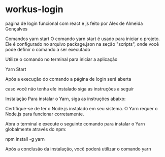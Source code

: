 # workus-login
pagina de login funcional com react e js
feito por Alex de Almeida Gonçalves 

Comandos yarn start
O comando yarn start é usado para iniciar o projeto. Ele é configurado no arquivo package.json na seção "scripts", onde você pode definir o comando a ser executado

Utilize o comando no terminal para iniciar a aplicação

Yarn Start  

Após a execução do comando a página de login será aberta

caso você não tenha ele instalado siga as instruções a seguir 

Instalação
Para instalar o Yarn, siga as instruções abaixo:

Certifique-se de ter o Node.js instalado em seu sistema. O Yarn requer o Node.js para funcionar corretamente.

Abra o terminal e execute o seguinte comando para instalar o Yarn globalmente através do npm:

npm install -g yarn

Após a conclusão da instalação, você poderá utilizar o comando yarn
